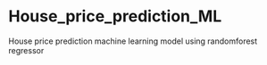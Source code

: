 # House_price_prediction_ML
House price prediction machine learning model using randomforest regressor
